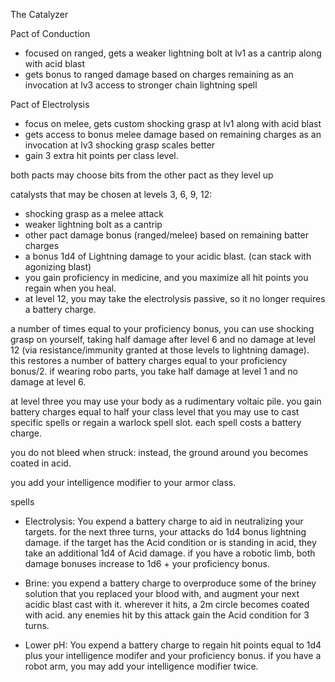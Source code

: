 The Catalyzer 

Pact of Conduction
- focused on ranged, gets a weaker lightning bolt at lv1 as a cantrip along with acid blast
- gets bonus to ranged damage based on charges
remaining as an invocation at lv3
access to stronger chain lightning spell

Pact of Electrolysis
- focus on melee, gets custom shocking grasp at lv1 along with acid blast
- gets access to bonus melee damage based on remaining charges as an invocation at lv3 
shocking grasp scales better
- gain 3 extra hit points per class level.

both pacts may choose bits from the other pact as they level up

catalysts that may be chosen at levels 3, 6, 9, 12:

- shocking grasp as a melee attack
- weaker lightning bolt as a cantrip
- other pact damage bonus (ranged/melee) based on remaining batter charges
- a bonus 1d4 of Lightning damage to your acidic blast. (can stack with agonizing blast)
- you gain proficiency in medicine, and you maximize all hit points you regain when you heal.
- at level 12, you may take the electrolysis passive, so it no longer requires a battery charge.

a number of times equal to your proficiency bonus, you can use shocking grasp on yourself, taking half damage after level 6 and no damage at level 12 (via resistance/immunity granted at those levels to lightning damage). this restores a number of battery charges equal to your proficiency bonus/2. if wearing robo parts, you take half damage at level 1 and no damage at level 6.

at level three you may use your body as a rudimentary voltaic pile. you gain battery charges equal to half your class level that you may use to cast specific spells or regain a warlock spell slot. each spell costs a battery charge. 

you do not bleed when struck: instead, the ground around you becomes coated in acid.

you add your intelligence modifier to your armor class.

spells
- Electrolysis: You expend a battery charge to aid in neutralizing your targets. for the next three turns, your attacks do 1d4 bonus lightning damage. if the target has the Acid condition or is standing in acid, they take an additional 1d4 of Acid damage. if you have a robotic limb, both damage bonuses increase to 1d6 + your proficiency bonus.

- Brine: you expend a battery charge to overproduce some of the briney solution that you replaced your blood with, and augment your next acidic blast cast with it. wherever it hits, a 2m circle becomes coated with acid. any enemies hit by this attack gain the Acid condition for 3 turns.

- Lower pH: You expend a battery charge to regain hit points equal to 1d4 plus your intelligence modifer and your proficiency bonus. if you have a robot arm, you may add your intelligence modifier twice.

